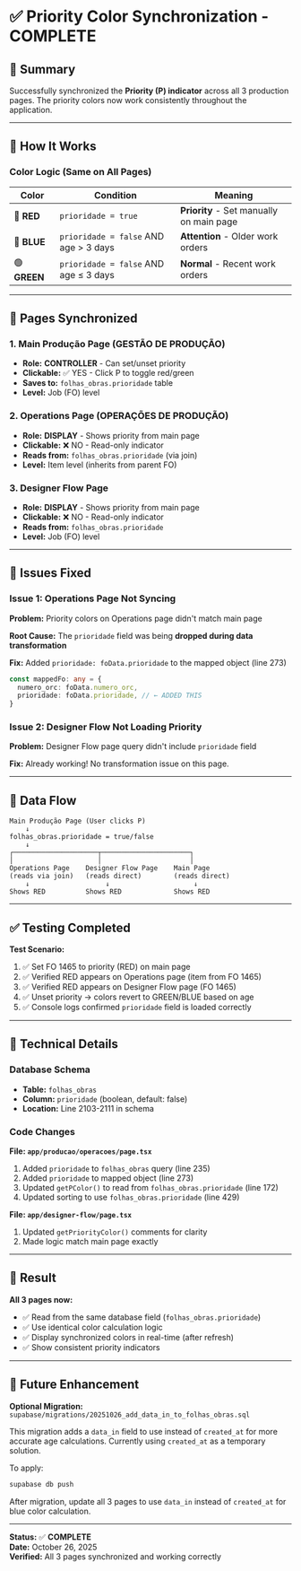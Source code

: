 # ✅ Priority Color Synchronization - COMPLETE

## 🎯 Summary

Successfully synchronized the **Priority (P) indicator** across all 3 production pages. The priority colors now work consistently throughout the application.

---

## 🎨 How It Works

### **Color Logic (Same on All Pages)**

| Color | Condition | Meaning |
|-------|-----------|---------|
| 🔴 **RED** | `prioridade = true` | **Priority** - Set manually on main page |
| 🔵 **BLUE** | `prioridade = false` AND age > 3 days | **Attention** - Older work orders |
| 🟢 **GREEN** | `prioridade = false` AND age ≤ 3 days | **Normal** - Recent work orders |

---

## 📄 Pages Synchronized

### **1. Main Produção Page** (GESTÃO DE PRODUÇÃO)
- **Role:** **CONTROLLER** - Can set/unset priority
- **Clickable:** ✅ YES - Click P to toggle red/green
- **Saves to:** `folhas_obras.prioridade` table
- **Level:** Job (FO) level

### **2. Operations Page** (OPERAÇÕES DE PRODUÇÃO)
- **Role:** **DISPLAY** - Shows priority from main page
- **Clickable:** ❌ NO - Read-only indicator
- **Reads from:** `folhas_obras.prioridade` (via join)
- **Level:** Item level (inherits from parent FO)

### **3. Designer Flow Page**
- **Role:** **DISPLAY** - Shows priority from main page
- **Clickable:** ❌ NO - Read-only indicator  
- **Reads from:** `folhas_obras.prioridade`
- **Level:** Job (FO) level

---

## 🐛 Issues Fixed

### **Issue 1: Operations Page Not Syncing**

**Problem:** Priority colors on Operations page didn't match main page

**Root Cause:** The `prioridade` field was being **dropped during data transformation**

**Fix:** Added `prioridade: foData.prioridade` to the mapped object (line 273)

```typescript
const mappedFo: any = {
  numero_orc: foData.numero_orc,
  prioridade: foData.prioridade, // ← ADDED THIS
}
```

### **Issue 2: Designer Flow Not Loading Priority**

**Problem:** Designer Flow page query didn't include `prioridade` field

**Fix:** Already working! No transformation issue on this page.

---

## 🔄 Data Flow

```
Main Produção Page (User clicks P)
    ↓
folhas_obras.prioridade = true/false
    ↓
┌─────────────────────┬──────────────────────┐
│                     │                      │
Operations Page    Designer Flow Page    Main Page
(reads via join)   (reads direct)        (reads direct)
    ↓                   ↓                     ↓
Shows RED          Shows RED             Shows RED
```

---

## ✅ Testing Completed

**Test Scenario:**
1. ✅ Set FO 1465 to priority (RED) on main page
2. ✅ Verified RED appears on Operations page (item from FO 1465)
3. ✅ Verified RED appears on Designer Flow page (FO 1465)
4. ✅ Unset priority → colors revert to GREEN/BLUE based on age
5. ✅ Console logs confirmed `prioridade` field is loaded correctly

---

## 📝 Technical Details

### Database Schema
- **Table:** `folhas_obras`
- **Column:** `prioridade` (boolean, default: false)
- **Location:** Line 2103-2111 in schema

### Code Changes

**File: `app/producao/operacoes/page.tsx`**
1. Added `prioridade` to `folhas_obras` query (line 235)
2. Added `prioridade` to mapped object (line 273)
3. Updated `getPColor()` to read from `folhas_obras.prioridade` (line 172)
4. Updated sorting to use `folhas_obras.prioridade` (line 429)

**File: `app/designer-flow/page.tsx`**
1. Updated `getPriorityColor()` comments for clarity
2. Made logic match main page exactly

---

## 🎯 Result

**All 3 pages now:**
- ✅ Read from the same database field (`folhas_obras.prioridade`)
- ✅ Use identical color calculation logic
- ✅ Display synchronized colors in real-time (after refresh)
- ✅ Show consistent priority indicators

---

## 📌 Future Enhancement

**Optional Migration:** `supabase/migrations/20251026_add_data_in_to_folhas_obras.sql`

This migration adds a `data_in` field to use instead of `created_at` for more accurate age calculations. Currently using `created_at` as a temporary solution.

To apply:
```bash
supabase db push
```

After migration, update all 3 pages to use `data_in` instead of `created_at` for blue color calculation.

---

**Status:** ✅ **COMPLETE**  
**Date:** October 26, 2025  
**Verified:** All 3 pages synchronized and working correctly

